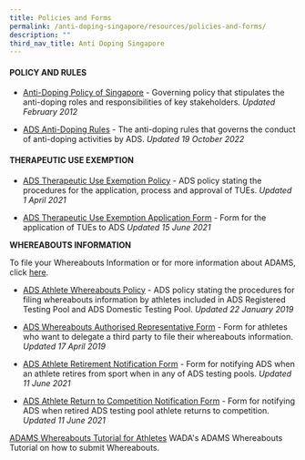 ```yaml
---
title: Policies and Forms
permalink: /anti-doping-singapore/resources/policies-and-forms/
description: ""
third_nav_title: Anti Doping Singapore
---
```


#### **POLICY AND RULES**
* [Anti-Doping Policy of Singapore](/files/What%20We%20%20Do/Anti%20Doping%20Singapore/Resources/Polices%20&%20Forms/Anti-Doping_Policy_of_Singapore_-_Final_WADA_Approved_201002.pdf) - 
Governing policy that stipulates the anti-doping roles and responsibilities of key stakeholders.
*Updated February 2012*

* [ADS Anti-Doping Rules](/files/What%20We%20%20Do/Anti%20Doping%20Singapore/Resources/Polices%20&%20Forms/2021_wada_nado_model_rules_ADS_revised_20221019.pdf) - The anti-doping rules that governs the conduct of anti-doping activities by ADS.
*Updated 19 October 2022*

#### **THERAPEUTIC USE EXEMPTION**
* [ADS Therapeutic Use Exemption Policy](/files/What%20We%20%20Do/Anti%20Doping%20Singapore/Resources/Polices%20&%20Forms/ADS_TUE_Policy_20210401.pdf) - ADS policy stating the procedures for the application, process and approval of TUEs.
*Updated 1 April 2021*

* [ADS Therapeutic Use Exemption Application Form](/files/What%20We%20%20Do/Anti%20Doping%20Singapore/Resources/Polices%20&%20Forms/ADS_TUE_Application_Form_20210615.pdf) - Form for the application of TUEs to ADS
*Updated 15 June 2021*

**WHEREABOUTS INFORMATION**

To file your Whereabouts Information or for more information about ADAMS, click [here](https://www.wada-ama.org/en/ADAMS/).

* [ADS Athlete Whereabouts Policy](/files/What%20We%20%20Do/Anti%20Doping%20Singapore/Resources/Polices%20&%20Forms/ADS_Athlete_Whereabouts_Policy_20190122.pdf) - ADS policy stating the procedures for filing whereabouts information by athletes included in ADS Registered Testing Pool and ADS Domestic Testing Pool.
*Updated 22 January 2019*

* [ADS Whereabouts Authorised Representative Form](/files/What%20We%20%20Do/Anti%20Doping%20Singapore/Resources/Polices%20&%20Forms/ADS_Whereabouts_Authorised_Representative_Form_20190415.pdf) - Form for athletes who want to delegate a third party to file their whereabouts information.
*Updated 17 April 2019*

* [ADS Athlete Retirement Notification Form](/files/What%20We%20%20Do/Anti%20Doping%20Singapore/Resources/Polices%20&%20Forms/ADS_Athlete_Retirement_Notification_Form_20210611.pdf) -  Form for notifying ADS when an athlete retires from sport when in any of ADS testing pools.
*Updated 11 June 2021*

* [ADS Athlete Return to Competition Notification Form](/files/What%20We%20%20Do/Anti%20Doping%20Singapore/Resources/Polices%20&%20Forms/ADS_Return_to_Competition_Notification_Form_20210611.pdf) - Form for notifying ADS when retired ADS testing pool athlete returns to competition.
*Updated 11 June 2021*

[ADAMS Whereabouts Tutorial for Athletes](https://www.youtube.com/watch?v=UmTpHy9oJc8&index=2&list=PLA9222704E5323A3F)
WADA's ADAMS Whereabouts Tutorial on how to submit Whereabouts.